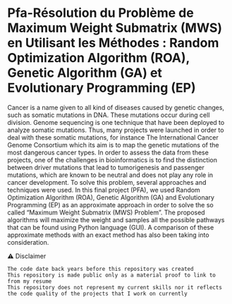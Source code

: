 # Pfa-Résolution du Problème de Maximum Weight Submatrix (MWS) en Utilisant les Méthodes : Random Optimization Algorithm (ROA), Genetic Algorithm (GA) et Evolutionary Programming (EP)

Cancer is a name given to all kind of diseases caused by genetic changes, such as somatic mutations in DNA. These mutations occur during cell division. Genome sequencing is one technique that have been deployed to analyze somatic mutations. Thus, many projects were launched in order to deal with these somatic mutations, for instance The International Cancer Genome Consortium which its aim is to map the genetic mutations of the most dangerous cancer types. In order to assess the data from these projects, one of the challenges in bioinformatics is to find the distinction between driver mutations that lead to tumorigenesis and passenger mutations, which are known to be neutral and does not play any role in cancer development. To solve this problem, several approaches and techniques were used. In this final project (PFA), we used Random Optimization Algorithm (ROA), Genetic Algorithm (GA) and Evolutionary Programming (EP) as an approximate approach in order to solve the so called “Maximum Weight Submatrix (MWS) Problem”. The proposed algorithms will maximize the weight and samples all the possible pathways that can be found using Python language (GUI). A comparison of these approximate methods with an exact method has also been taking into consideration.

⚠️ Disclaimer

    The code date back years before this repository was created
    This repository is made public only as a material proof to link to from my resume
    This repository does not represent my current skills nor it reflects the code quality of the projects that I work on currently
